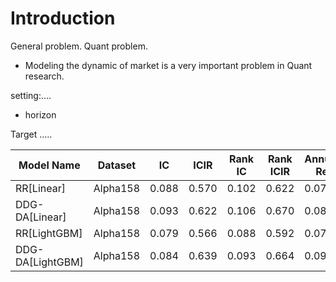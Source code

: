 # Introduction

General problem.
Quant problem.
- Modeling the dynamic of market is a very important problem in Quant research. 

setting:....
- horizon

Target .....




| Model Name       | Dataset | IC | ICIR | Rank IC | Rank ICIR | Annualized Return | Information Ratio | Max Drawdown |
|------------------|---------|----|------|---------|-----------|-------------------|-------------------|--------------|
| RR[Linear]       |Alpha158 |0.088|0.570|0.102    |0.622      |0.077              |1.175              |-0.086        |
| DDG-DA[Linear]   |Alpha158 |0.093|0.622|0.106    |0.670      |0.085              |1.213              |-0.093        |
| RR[LightGBM]     |Alpha158 |0.079|0.566|0.088    |0.592      |0.075              |1.226              |-0.096        |
| DDG-DA[LightGBM] |Alpha158 |0.084|0.639|0.093    |0.664      |0.099              |1.442              |-0.071        |
